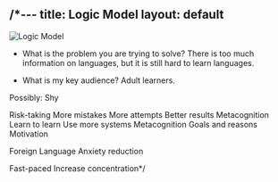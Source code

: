 /*---
title: Logic Model
layout: default
---

![Logic Model]({{site.baseurl}}/images/doc-logic-model.png)

- What is the problem you are trying to solve?
There is too much information on languages, but it is still hard to learn languages.

- What is my key audience?
Adult learners.

Possibly:
  Shy



Risk-taking     More mistakes     More attempts     Better results
Metacognition   Learn to learn    Use more systems
Metacognition   Goals and reasons Motivation

Foreign Language Anxiety reduction

Fast-paced      Increase concentration*/